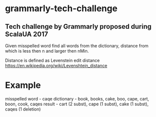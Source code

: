 # grammarly-tech-challenge
## Tech challenge by Grammarly proposed during ScalaUA 2017

Given misspelled word find all words from the dictionary, distance from which is less then n and larger then nMin.

Distance is defined as Levenstein edit distance https://en.wikipedia.org/wiki/Levenshtein_distance

# Example
misspelled word - caqe
dictionary - book, books, cake, boo, cape, cart, boon, cook, caqes
result - cart (2 subst), cape (1 subst), cake (1 subst), caqes (1 deletion)
